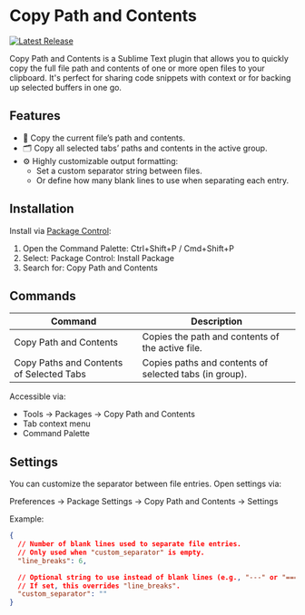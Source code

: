 # Copy Path and Contents
[![Latest Release](https://img.shields.io/github/tag/CodeByZach/sublime_copy_path_and_contents.svg?label=version)](https://github.com/CodeByZach/sublime_copy_path_and_contents/releases)

Copy Path and Contents is a Sublime Text plugin that allows you to quickly copy the full file path and contents of one or more open files to your clipboard. It's perfect for sharing code snippets with context or for backing up selected buffers in one go.

## Features

- 📄 Copy the current file’s path and contents.
- 🗂️ Copy all selected tabs’ paths and contents in the active group.
- ⚙️ Highly customizable output formatting:
  - Set a custom separator string between files.
  - Or define how many blank lines to use when separating each entry.

## Installation

Install via [Package Control](https://packagecontrol.io/installation):

1. Open the Command Palette: Ctrl+Shift+P / Cmd+Shift+P
2. Select: Package Control: Install Package
3. Search for: Copy Path and Contents

## Commands

| Command                                     | Description                                         |
|--------------------------------------------|-----------------------------------------------------|
| Copy Path and Contents                     | Copies the path and contents of the active file.    |
| Copy Paths and Contents of Selected Tabs   | Copies paths and contents of selected tabs (in group). |

Accessible via:
- Tools → Packages → Copy Path and Contents
- Tab context menu
- Command Palette

## Settings

You can customize the separator between file entries. Open settings via:

Preferences → Package Settings → Copy Path and Contents → Settings

Example:
```json
{
  // Number of blank lines used to separate file entries.
  // Only used when "custom_separator" is empty.
  "line_breaks": 6,

  // Optional string to use instead of blank lines (e.g., "---" or "====").
  // If set, this overrides "line_breaks".
  "custom_separator": ""
}
